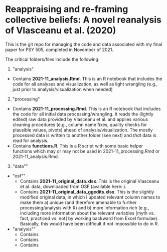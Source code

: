 # Reappraising and re-framing collective beliefs: A novel reanalysis of Vlasceanu et al. (2020)

This is the git repo for managing the code and data associated with my final paper for PSY 505, completed in November of 2021.

The critical folders/files include the following:

1) "analysis"
  - Contains **2021-11_analysis.Rmd**. This is an R notebook that includes the code for all analyses and visualization, as well as light wrangling (e.g., just prior to analysis/visualization when needed)

2) "processing"
  - Contains **2021-11_processing.Rmd**. This is an R notebook that includes the code for all initial data processing/wrangling. It reads the (lightly edited) raw data provided by Vlasceanu et al. and applies various cleaning procedures (e.g., column name fixes, quality checks for plausible values, pivots) ahead of analysis/visualization. The mostly processed data is written to another folder (see next) and *that* data is read for analysis.
  - Contains **functions.R**. This is a R script with some basic helper functions which may or may not be used in 2021-11_processing.Rmd or 2021-11_analysis.Rmd.

3) "data""
  - "osf""
    - Contains **2021-11_original_data.xlsx**. This is the original Vlasceanu et al. data, downloaded from OSF (available here: ).
    - Contains **2021-11_original_data_ggedits.xlsx**. This is the slightly modified original data, in which I updated relevant column names to make them a) unique (and therefore amenable to further processing/analysis with R) and b) more information rich (e.g., including more information about the relevant variables [myth vs. fact, practiced vs. not] by working backward from Excel formulae). Basically, this would have been difficult if not impossible to do in R. 
  - "analysis""
    - Contains 
    - Contains 
    - Contains 
